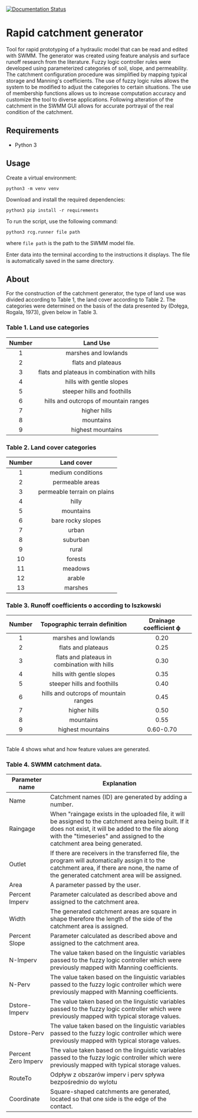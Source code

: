 [![Documentation Status](https://readthedocs.org/projects/rapid-catchment-generator/badge/?version=latest)](https://rapid-catchment-generator.readthedocs.io/en/latest/?badge=latest)

# Rapid catchment generator
Tool for rapid prototyping of a hydraulic model that can be read and edited with SWMM. The generator was created using feature analysis and surface runoff research from the literature. Fuzzy logic controller rules were developed using parameterized categories of soil, slope, and permeability. The catchment configuration procedure was simplified by mapping typical storage and Manning's coefficients. The use of fuzzy logic rules allows the system to be modified to adjust the categories to certain situations. The use of membership functions allows us to increase computation accuracy and customize the tool to diverse applications. Following alteration of the catchment in the SWMM GUI allows for accurate portrayal of the real condition of the catchment.

## Requirements
* Python 3

## Usage
Create a virtual environment:
```
python3 -m venv venv
```
Download and install the required dependencies: 

```
python3 pip install -r requirements
``` 
To run the script, use the following command:
```
python3 rcg.runner file path
``` 
where `file path` is the path to the SWMM model file.

Enter data into the terminal according to the instructions it displays.
The file is automatically saved in the same directory.  

## About
For the construction of the catchment generator, the type of land use was divided according to Table 1, 
the land cover according to Table 2. 
The categories were determined on the basis of the data presented by (Dołęga, Rogala, 1973), given below in Table 3. 

<h3 style="text-align: left;">Table 1. Land use categories</h3>
<table style="margin-left:auto; margin-right:auto; text-align:center;">
<thead>
<tr>
<th>Number</th>
<th>Land Use</th>
</tr>
</thead>
<tbody>
<tr>
<td>1</td>
<td>marshes and lowlands</td>
</tr>
<tr>
<td>2</td>
<td>flats and plateaus</td>
</tr>
<tr>
<td>3</td>
<td>flats and plateaus in combination with hills</td>
</tr>
<tr>
<td>4</td>
<td>hills with gentle slopes</td>
</tr>
<tr>
<td>5</td>
<td>steeper hills and foothills</td>
</tr>
<tr>
<td>6</td>
<td>hills and outcrops of mountain ranges</td>
</tr>
<tr>
<td>7</td>
<td>higher hills</td>
</tr>
<tr>
<td>8</td>
<td>mountains</td>
</tr>
<tr>
<td>9</td>
<td>highest mountains</td>
</tr>
</tbody>
</table>

<h3 style="text-align: left;">Table 2. Land cover categories</h3>
<table style="margin-left:auto; margin-right:auto; text-align:center;">
<thead>
<tr>
<th>Number</th>
<th>Land cover</th>
</tr>
</thead>
<tbody>
<tr>
<td>1</td>
<td>medium conditions</td>
</tr>
<tr>
<td>2</td>
<td>permeable areas</td>
</tr>
<tr>
<td>3</td>
<td>permeable terrain on plains</td>
</tr>
<tr>
<td>4</td>
<td>hilly</td>
</tr>
<tr>
<td>5</td>
<td>mountains</td>
</tr>
<tr>
<td>6</td>
<td>bare rocky slopes</td>
</tr>
<tr>
<td>7</td>
<td>urban</td>
</tr>
<tr>
<td>8</td>
<td>suburban</td>
</tr>
<tr>
<td>9</td>
<td>rural</td>
</tr>
<tr>
<td>10</td>
<td>forests</td>
</tr>
<tr>
<td>11</td>
<td>meadows</td>
</tr>
<tr>
<td>12</td>
<td>arable</td>
</tr>
<tr>
<td>13</td>
<td>marshes</td>
</tr>
</tbody></table>

<h3 style="text-align: left;">Table 3. Runoff coefficients o according to Iszkowski</h3>
<table style="margin-left:auto; margin-right:auto; text-align:center;">
<thead>
<tr>
<th>Number</th>
<th>Topographic terrain definition</th>
<th>Drainage coefficient ϕ</th>
</tr>
</thead>
<tbody>
<tr>
<td>1</td>
<td>marshes and lowlands</td>
<td>0.20</td>
</tr>
<tr>
<td>2</td>
<td>flats and plateaus</td>
<td>0.25</td>
</tr>
<tr>
<td>3</td>
<td>flats and plateaus in combination with hills</td>
<td>0.30</td>
</tr>
<tr>
<td>4</td>
<td>hills with gentle slopes</td>
<td>0.35</td>
</tr>
<tr>
<td>5</td>
<td>steeper hills and foothills</td>
<td>0.40</td>
</tr>
<tr>
<td>6</td>
<td>hills and outcrops of mountain ranges</td>
<td>0.45</td>
</tr>
<tr>
<td>7</td>
<td>higher hills</td>
<td>0.50</td>
</tr>
<tr>
<td>8</td>
<td>mountains</td>
<td>0.55</td>
</tr>
<tr>
<td>9</td>
<td>highest mountains</td>
<td>0.60-0.70</td>
</tr>
</tbody>
</table>

##
Table 4 shows what and how feature values are generated.
<h3 align="left">Table 4. SWMM catchment data.</h3>
<table align="center">
<thead>
<tr>
<th>Parameter name</th>
<th>Explanation</th>
</tr>
</thead>
<tbody>
<tr>
<td>Name</td>
<td>Catchment names (ID) are generated by adding a number.</td>
</tr>
<tr>
<td>Raingage</td>
<td>When "raingage exists in the uploaded file, it will be assigned to the catchment area being built. If it does not exist, it will be added to the file along with the "timeseries" and assigned to the catchment area being generated.</td>
</tr>
<tr>
<td>Outlet</td>
<td>If there are receivers in the transferred file, the program will automatically assign it to the catchment area, if there are none, the name of the generated catchment area will be assigned.</td>
</tr>
<tr>
<td>Area</td>
<td>A parameter passed by the user.</td>
</tr>
<tr>
<td>Percent Imperv</td>
<td>Parameter calculated as described above and assigned to the catchment area.</td>
</tr>
<tr>
<td>Width</td>
<td>The generated catchment areas are square in shape therefore the length of the side of the catchment area is assigned.</td>
</tr>
<tr>
<td>Percent Slope</td>
<td>Parameter calculated as described above and assigned to the catchment area.</td>
</tr>
<tr>
<td>N-Imperv</td>
<td>The value taken based on the linguistic variables passed to the fuzzy logic controller which were previously mapped with Manning coefficients.</td>
</tr>
<tr>
<td>N-Perv</td>
<td>The value taken based on the linguistic variables passed to the fuzzy logic controller which were previously mapped with Manning coefficients.</td>
</tr>
<tr>
<td>Dstore-Imperv</td>
<td>The value taken based on the linguistic variables passed to the fuzzy logic controller which were previously mapped with typical storage values.</td>
</tr>
<tr>
<td>Dstore-Perv</td>
<td>The value taken based on the linguistic variables passed to the fuzzy logic controller which were previously mapped with typical storage values.</td>
</tr>
<tr>
<td>Percent Zero Imperv</td>
<td>The value taken based on the linguistic variables passed to the fuzzy logic controller which were previously mapped with typical storage values.</td>
</tr>
<tr>
<td>RouteTo</td>
<td>Odpływ z obszarów imperv i perv spływa bezpośrednio do wylotu</td>
</tr>
<tr>
<td>Coordinate</td>
<td>Square-shaped catchments are generated, located so that one side is the edge of the contact.</td>
</tr>
</tbody>
</table>